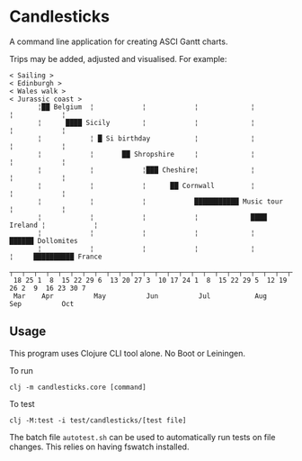 Candlesticks
============
A command line application for creating ASCI Gantt charts.

Trips may be added, adjusted and visualised. For example:

```
< Sailing > 
< Edinburgh > 
< Wales walk > 
< Jurassic coast > 
       ¦██ Belgium  ¦            ¦            ¦             ¦            ¦            ¦  
       ¦      ████ Sicily        ¦            ¦             ¦            ¦            ¦  
       ¦            ¦ █ Si birthday           ¦             ¦            ¦            ¦  
       ¦            ¦       ██ Shropshire     ¦             ¦            ¦            ¦  
       ¦            ¦            ¦███ Cheshire¦             ¦            ¦            ¦  
       ¦            ¦            ¦      ██ Cornwall         ¦            ¦            ¦  
       ¦            ¦            ¦            ███████████ Music tour     ¦            ¦  
       ¦            ¦            ¦            ¦             ████ Ireland ¦            ¦  
       ¦            ¦            ¦            ¦             ¦         ██████ Dollomites  
       ¦            ¦            ¦            ¦             ¦            ¦     ██████████ France
 ┬──┬──┬──┬──┬──┬──┬──┬──┬──┬──┬──┬──┬──┬──┬──┬──┬──┬──┬──┬──┬──┬──┬──┬──┬──┬──┬──┬──┬──┬──
 18 25 1  8  15 22 29 6  13 20 27 3  10 17 24 1  8  15 22 29 5  12 19 26 2  9  16 23 30 7 
 Mar    Apr          May          Jun          Jul           Aug          Sep          Oct   
```

Usage
-----
This program uses Clojure CLI tool alone. No Boot or Leiningen.

To run

```clj -m candlesticks.core [command]```

To test

```clj -M:test -i test/candlesticks/[test file]```

The batch file ```autotest.sh``` can be used to automatically run tests on file changes. This relies on having fswatch installed.

